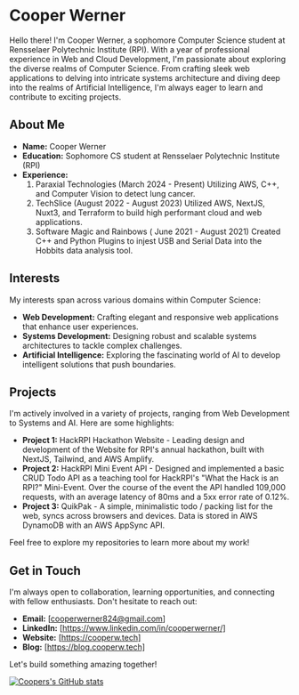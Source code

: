 # Cooper Werner

Hello there! I'm Cooper Werner, a sophomore Computer Science student at Rensselaer Polytechnic Institute (RPI). With a year of professional experience in Web and Cloud Development, I'm passionate about exploring the diverse realms of Computer Science. From crafting sleek web applications to delving into intricate systems architecture and diving deep into the realms of Artificial Intelligence, I'm always eager to learn and contribute to exciting projects.

## About Me

- **Name:** Cooper Werner
- **Education:** Sophomore CS student at Rensselaer Polytechnic Institute (RPI)
- **Experience:**
    1. Paraxial Technologies (March 2024 - Present) Utilizing AWS, C++, and Computer Vision to detect lung cancer.
    2. TechSlice (August 2022 - August 2023) Utilized AWS, NextJS, Nuxt3, and Terraform to build high performant cloud and web applications.
    3. Software Magic and Rainbows ( June 2021 - August 2021) Created C++ and Python Plugins to injest USB and Serial Data into the Hobbits data analysis tool.

## Interests

My interests span across various domains within Computer Science:

- **Web Development:** Crafting elegant and responsive web applications that enhance user experiences.
- **Systems Development:** Designing robust and scalable systems architectures to tackle complex challenges.
- **Artificial Intelligence:** Exploring the fascinating world of AI to develop intelligent solutions that push boundaries.

## Projects

I'm actively involved in a variety of projects, ranging from Web Development to Systems and AI. Here are some highlights:

- **Project 1:** HackRPI Hackathon Website - Leading design and development of the Website for RPI's annual hackathon, built with NextJS, Tailwind, and AWS Amplify.
- **Project 2:** HackRPI Mini Event API - Designed and implemented a basic CRUD Todo API as a teaching tool for HackRPI's "What the Hack is an RPI?" Mini-Event. Over the course of the event the API handled 109,000 requests, with an average latency of 80ms and a 5xx error rate of 0.12%.
- **Project 3:** QuikPak - A simple, minimalistic todo / packing list for the web, syncs across browsers and devices. Data is stored in AWS DynamoDB with an AWS AppSync API.

Feel free to explore my repositories to learn more about my work!

## Get in Touch

I'm always open to collaboration, learning opportunities, and connecting with fellow enthusiasts. Don't hesitate to reach out:

- **Email:** [cooperwerner824@gmail.com]
- **LinkedIn:** [https://www.linkedin.com/in/cooperwerner/]
- **Website:** [https://cooperw.tech]
- **Blog:** [https://blog.cooperw.tech]

Let's build something amazing together!

[![Coopers's GitHub stats](https://github-readme-stats.vercel.app/api?username=CooperW824&theme=dark)](https://github.com/anuraghazra/github-readme-stats)
